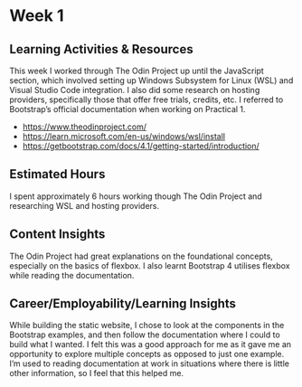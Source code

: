 # Week 1

## Learning Activities & Resources

This week I worked through The Odin Project up until the JavaScript section, which involved setting up Windows Subsystem for Linux (WSL) and Visual Studio Code integration. I also did some research on hosting providers, specifically those that offer free trials, credits, etc. I referred to Bootstrap’s official documentation when working on Practical 1.

- https://www.theodinproject.com/
- https://learn.microsoft.com/en-us/windows/wsl/install
- https://getbootstrap.com/docs/4.1/getting-started/introduction/

## Estimated Hours

I spent approximately 6 hours working though The Odin Project and researching WSL and hosting providers.

## Content Insights

The Odin Project had great explanations on the foundational concepts, especially on the basics of flexbox. I also learnt Bootstrap 4 utilises flexbox while reading the documentation.

## Career/Employability/Learning Insights

While building the static website, I chose to look at the components in the Bootstrap examples, and then follow the documentation where I could to build what I wanted. I felt this was a good approach for me as it gave me an opportunity to explore multiple concepts as opposed to just one example. I’m used to reading documentation at work in situations where there is little other information, so I feel that this helped me.